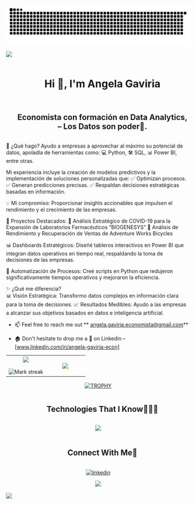 <p align = "center">
	<img src = "https://github.com/7oSkaaa/7oSkaaa/blob/output/github-contribution-grid-snake.svg?" alt = "Snake Game"/>
</p>

<!--horizontal divider(gradiant)-->
<img src="https://user-images.githubusercontent.com/73097560/115834477-dbab4500-a447-11eb-908a-139a6edaec5c.gif">

<!--h1 without bottom border-->
<div id="user-content-toc">
  <ul align="center">
    <summary><h1 style="display: inline-block">Hi 👋, I'm Angela Gaviria</h1></summary>
  </ul>
</div>





<!--h2 without bottom border-->
<div id="user-content-toc">
  <ul align="center">
    <summary><h2 style="display: inline-block">Economista con formación en Data Analytics,  – Los Datos son poder🤖.</h2></summary>
  </ul>
</div>


<!--Intro start-->

🌟 ¿Qué hago? Ayudo a empresas a aprovechar al máximo su potencial de datos, apoladla de herramientas como: 💻 Python, 🛠️ SQL, 📊 Power BI, entre otras.

Mi experiencia incluye la creación de modelos predictivos y la implementación de soluciones personalizadas que: ✅ Optimizan procesos. ✅ Generan predicciones precisas. ✅ Respaldan decisiones estratégicas basadas en información.

💡 Mi compromiso: Proporcionar insights accionables que impulsen el rendimiento y el crecimiento de las empresas.

🚀 Proyectos Destacados:
    	🌟 Análisis Estratégico de COVID-19 para la Expansión de Laboratorios Farmacéuticos “BIOGENESYS”	
      🌟 Análisis de Rendimiento y Recuperación de Ventas de Adventure Works Bicycles

📊 Dashboards Estratégicos:
Diseñé tableros interactivos en Power BI que integran datos operativos en tiempo real, respaldando la toma de decisiones de las empresas.

🤖 Automatización de Procesos:
Creé scripts en Python que redujeron significativamente tiempos operativos y mejoraron la eficiencia.

✨ ¿Qué me diferencia?  
📊 Visión Estratégica: Transformo datos complejos en información clara para la toma de decisiones.
📈 Resultados Medibles: Ayudo a las empresas a alcanzar sus objetivos basados en datos e inteligencia artificial.

- 📫 Feel free to reach me out ** angela.gaviria.economista@gmail.com**

- 🏠 Don't hesitate to drop me a **👋** on Linkedin –  [www.linkedin.com/in/angela-gaviria-econ]
<!--Intro end-->



<!--- stats & Trophy (start) -->
<p align="center">
  <!--- stats (start) -->
<table align="center">
<tr border="none">
<td width="50%" align="center">
  
  <img  align="center"  src="https://github-readme-stats.vercel.app/api?username=1010nishant&theme=dark&show_icons=true&count_private=true" />
  <br></br>
  <img  title="🔥 Get streak stats for your profile at git.io/streak-stats" alt="Mark streak" src="https://github-readme-streak-stats.herokuapp.com/?user=1010nishant&theme=dark&hide_border=false" /> 
</td>

<td width="50%" align="center">

  <img  align="center"  src="https://github-readme-stats.anuraghazra1.vercel.app/api/top-langs/?username=1010nishant&theme=dark&hide_border=false&no-bg=true&no-frame=true&langs_count=10"/>
  
  </td>
</tr>
</table>
<!--- stats (end) -->

<!--- trophy (start) -->
<div align=center>
  <a href="https://github.com/ryo-ma/github-profile-trophy" title="Go to Source">
      <img align="center" width=84% src="https://github-profile-trophy.vercel.app/?username=1010nishant&theme=radical&row=1&column=7&margin-h=15&margin-w=5&no-bg=true" alt="TROPHY" />
    </a>
</div>
<!--- trophy (start) -->


</p>        
<!--- stats (end) -->


<!--h1 without bottom border-->
<div id="user-content-toc">
  <ul align="center">
    <summary><h2 style="display: inline-block">Technologies That I Know👨🏻‍💻</h2></summary>
  </ul>
</div>
<!--tech stack icons-->
<p align="center">
  <a href="https://skillicons.dev">
    <img src="https://skillicons.dev/icons?i=git,figma,github,sqlserver,nodejs,python,py,vscode,=14" />
  </a>
</p>


<!-- Connect with me -->
<!--h2 without bottom border-->
<div id="user-content-toc">
  <ul align="center">
    <summary><h2 style="display: inline-block">Connect With Me🤝</h2></summary>
  </ul>
</div>

<!--icons and links-->
<p align="center">
<a href="https://www.linkedin.com/in/angela-gaviria-econ/" target="blank"><img align="center" src="https://user-images.githubusercontent.com/88904952/234979284-68c11d7f-1acc-4f0c-ac78-044e1037d7b0.png" alt="linkedin" height="50" width="50" /></a>

  
</p>


<!--profile visit count-->
<div align="center">
  
[![](https://visitcount.itsvg.in/api?id=1010nishant&icon=3&color=6)](https://visitcount.itsvg.in)
  
</div>


<!--horizontal divider(gradiant)-->
<img src="https://user-images.githubusercontent.com/73097560/115834477-dbab4500-a447-11eb-908a-139a6edaec5c.gif">



